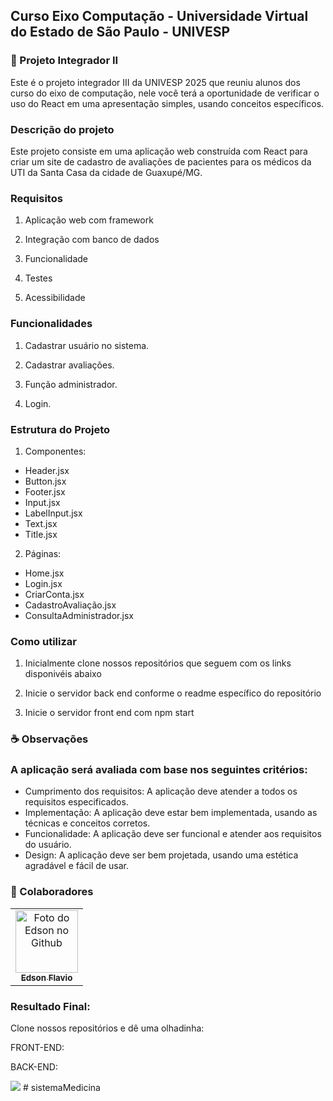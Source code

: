 ## Curso Eixo Computação - Universidade Virtual do Estado de São Paulo - UNIVESP

### 🚀 Projeto Integrador II

Este é o projeto integrador III da UNIVESP 2025 que reuniu alunos dos curso do eixo de computação, nele você terá a oportunidade de verificar o uso do React em uma apresentação simples, usando conceitos específicos.

### Descrição do projeto

Este projeto consiste em uma aplicação web construída com React para criar um site de cadastro de avaliações de pacientes para os médicos da UTI da Santa Casa da cidade de Guaxupé/MG.

### Requisitos

1. Aplicação web com framework

2. Integração com banco de dados

3. Funcionalidade

4. Testes

5. Acessibilidade

### Funcionalidades

1. Cadastrar usuário no sistema.

2. Cadastrar avaliações.

3. Função administrador.
   
4. Login.

### Estrutura do Projeto

1. Componentes:

- Header.jsx
- Button.jsx
- Footer.jsx
- Input.jsx
- LabelInput.jsx
- Text.jsx
- Title.jsx

2. Páginas:

- Home.jsx
- Login.jsx
- CriarConta.jsx
- CadastroAvaliação.jsx
- ConsultaAdministrador.jsx

### Como utilizar

1. Inicialmente clone nossos repositórios que seguem com os links disponivéis abaixo

2. Inicie o servidor back end conforme o readme específico do repositório

3. Inicie o servidor front end com npm start

### ☕ Observações

### A aplicação será avaliada com base nos seguintes critérios:

- Cumprimento dos requisitos: A aplicação deve atender a todos os requisitos especificados.
- Implementação: A aplicação deve estar bem implementada, usando as técnicas e conceitos corretos.
- Funcionalidade: A aplicação deve ser funcional e atender aos requisitos do usuário.
- Design: A aplicação deve ser bem projetada, usando uma estética agradável e fácil de usar.

### 🤝 Colaboradores

<table>
    <td align="center">
      <a href="#">
        <img src="https://avatars.githubusercontent.com/u/147329714?v=4" width="100px;" alt="Foto do Edson no Github"/><br>
        <sub>
          <b>Edson Flavio</b>
        </sub>
      </a>
    </td>     
</table>

### Resultado Final:

Clone nossos repositórios e dê uma olhadinha:

FRONT-END:

BACK-END:

<img src="https://img.shields.io/badge/react-%2320232a.svg?style=for-the-badge&logo=react&logoColor=%2361DAFB">
#   s i s t e m a M e d i c i n a 
 
 
